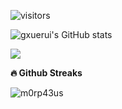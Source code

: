 ![visitors](https://visitor-badge.glitch.me/badge?page_id=guxuerui.guxuerui&left_color=green&right_color=red)

<!--theme: dark, radical, merko, gruvbox, tokyonight, onedark, cobalt, synthwave, highcontrast, dracula -->
![gxuerui's GitHub stats](https://github-readme-stats.vercel.app/api?username=guxuerui&show_icons=true&theme=tokyonight)

<!-- [![Top Langs](https://github-readme-stats.vercel.app/api/top-langs/?username=guxuerui&theme=cobalt)](https://github.com/anuraghazra/github-readme-stats) -->
<img align="center" src="https://github-readme-stats.vercel.app/api/top-langs/?username=guxuerui&bg_color=30,1a1b27,628fdb&title_color=fff&text_color=fff" />
<!-- repo卡片 -->
<!-- [![Readme Card](https://github-readme-stats.vercel.app/api/pin/?username=guxuerui&repo=vue3-minesweeper&theme=dark)](https://github.com/anuraghazra/github-readme-stats) -->
<!--
<a href="https://github.com/guxuerui/vue3-minesweeper">
  <img align="center" src="https://github-readme-stats.vercel.app/api/pin/?username=guxuerui&repo=vue3-minesweeper" />
</a>
<a href="https://github.com/guxuerui/my-vue-app">
  <img align="center" src="https://github-readme-stats.vercel.app/api/pin/?username=guxuerui&repo=my-vue-app" />
</a> -->

<!-- https://shields.io/category/coverage 制作小牌子 -->

<b>🔥 Github Streaks</b>
<p align="left">
  <img src="https://github-readme-streak-stats.herokuapp.com/?user=guxuerui&theme=black-ice&hide_border=true&stroke=0000&background=0D1117&ring=e05397&fire=e05397&currStreakLabel=e05397&bg_color=30,e96443,904e95&title_color=fff&text_color=fff" alt="m0rp43us" />
</p>
